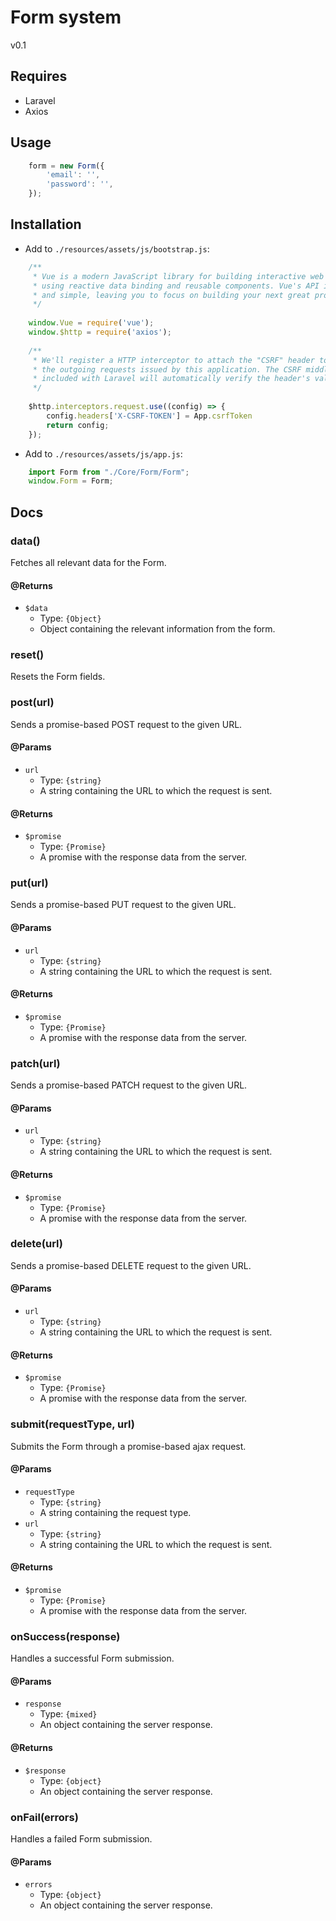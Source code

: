# Form system
v0.1

## Requires
- Laravel
- Axios

## Usage
```javascript
    form = new Form({
        'email': '',
        'password': '',
    });
```

## Installation
- Add to `./resources/assets/js/bootstrap.js`:
```javascript
    /**
     * Vue is a modern JavaScript library for building interactive web interfaces
     * using reactive data binding and reusable components. Vue's API is clean
     * and simple, leaving you to focus on building your next great project.
     */
    
    window.Vue = require('vue');
    window.$http = require('axios');
    
    /**
     * We'll register a HTTP interceptor to attach the "CSRF" header to each of
     * the outgoing requests issued by this application. The CSRF middleware
     * included with Laravel will automatically verify the header's value.
     */
    
    $http.interceptors.request.use((config) => {
        config.headers['X-CSRF-TOKEN'] = App.csrfToken
        return config;
    });
```

- Add to `./resources/assets/js/app.js`:
```javascript
    import Form from "./Core/Form/Form";
    window.Form = Form;
```

## Docs
### data()
Fetches all relevant data for the Form.
#### @Returns
- `$data`
    - Type: `{Object}`
    - Object containing the relevant information from the form.

### reset()
Resets the Form fields.

### post(url)
Sends a promise-based POST request to the given URL.
#### @Params
 - `url`
    - Type: `{string}`
    - A string containing the URL to which the request is sent.
    
#### @Returns
- `$promise`
    - Type: `{Promise}`
    - A promise with the response data from the server.    
    
### put(url)
Sends a promise-based PUT request to the given URL.
#### @Params
 - `url`
    - Type: `{string}`
    - A string containing the URL to which the request is sent.
    
#### @Returns
- `$promise`
    - Type: `{Promise}`
    - A promise with the response data from the server.

### patch(url)
Sends a promise-based PATCH request to the given URL.
#### @Params
 - `url`
    - Type: `{string}`
    - A string containing the URL to which the request is sent.
    
#### @Returns
- `$promise`
    - Type: `{Promise}`
    - A promise with the response data from the server.

### delete(url)
Sends a promise-based DELETE request to the given URL.
#### @Params
 - `url`
    - Type: `{string}`
    - A string containing the URL to which the request is sent.
    
#### @Returns
- `$promise`
    - Type: `{Promise}`
    - A promise with the response data from the server.

### submit(requestType, url)
Submits the Form through a promise-based ajax request.
#### @Params
- `requestType`
    - Type: `{string}`
    - A string containing the request type.
 - `url`
    - Type: `{string}`
    - A string containing the URL to which the request is sent.
    
#### @Returns
- `$promise`
    - Type: `{Promise}`
    - A promise with the response data from the server.

### onSuccess(response)
Handles a successful Form submission.
#### @Params
- `response`
    - Type: `{mixed}`
    - An object containing the server response.
    
#### @Returns
- `$response`
    - Type: `{object}`
    - An object containing the server response.

### onFail(errors)
Handles a failed Form submission.
#### @Params
- `errors`
    - Type: `{object}`
    - An object containing the server response.
    
